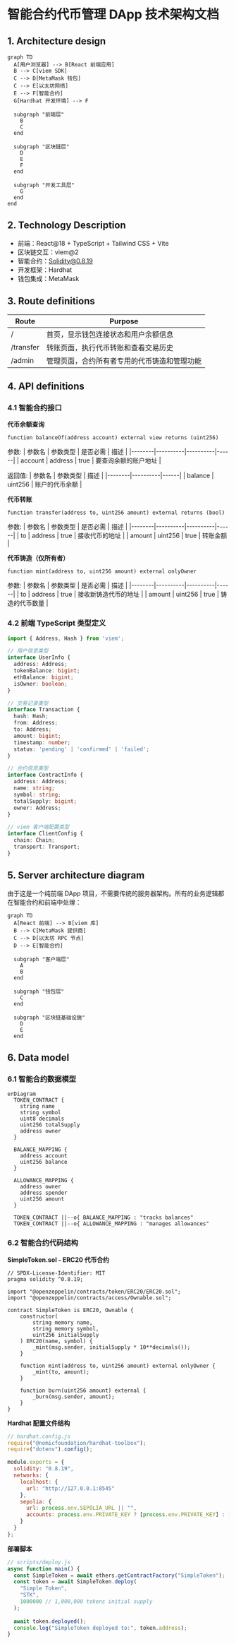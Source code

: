 # 智能合约代币管理 DApp 技术架构文档

## 1. Architecture design

```mermaid
graph TD
  A[用户浏览器] --> B[React 前端应用]
  B --> C[viem SDK]
  C --> D[MetaMask 钱包]
  C --> E[以太坊网络]
  E --> F[智能合约]
  G[Hardhat 开发环境] --> F

  subgraph "前端层"
    B
    C
  end

  subgraph "区块链层"
    D
    E
    F
  end

  subgraph "开发工具层"
    G
  end
end
```

## 2. Technology Description

- 前端：React@18 + TypeScript + Tailwind CSS + Vite
- 区块链交互：viem@2
- 智能合约：Solidity@0.8.19
- 开发框架：Hardhat
- 钱包集成：MetaMask

## 3. Route definitions

| Route | Purpose |
|-------|----------|
| / | 首页，显示钱包连接状态和用户余额信息 |
| /transfer | 转账页面，执行代币转账和查看交易历史 |
| /admin | 管理页面，合约所有者专用的代币铸造和管理功能 |

## 4. API definitions

### 4.1 智能合约接口

**代币余额查询**
```solidity
function balanceOf(address account) external view returns (uint256)
```

参数:
| 参数名 | 参数类型 | 是否必需 | 描述 |
|--------|----------|----------|------|
| account | address | true | 要查询余额的账户地址 |

返回值:
| 参数名 | 参数类型 | 描述 |
|--------|----------|------|
| balance | uint256 | 账户的代币余额 |

**代币转账**
```solidity
function transfer(address to, uint256 amount) external returns (bool)
```

参数:
| 参数名 | 参数类型 | 是否必需 | 描述 |
|--------|----------|----------|------|
| to | address | true | 接收代币的地址 |
| amount | uint256 | true | 转账金额 |

**代币铸造（仅所有者）**
```solidity
function mint(address to, uint256 amount) external onlyOwner
```

参数:
| 参数名 | 参数类型 | 是否必需 | 描述 |
|--------|----------|----------|------|
| to | address | true | 接收新铸造代币的地址 |
| amount | uint256 | true | 铸造的代币数量 |

### 4.2 前端 TypeScript 类型定义

```typescript
import { Address, Hash } from 'viem';

// 用户信息类型
interface UserInfo {
  address: Address;
  tokenBalance: bigint;
  ethBalance: bigint;
  isOwner: boolean;
}

// 交易记录类型
interface Transaction {
  hash: Hash;
  from: Address;
  to: Address;
  amount: bigint;
  timestamp: number;
  status: 'pending' | 'confirmed' | 'failed';
}

// 合约信息类型
interface ContractInfo {
  address: Address;
  name: string;
  symbol: string;
  totalSupply: bigint;
  owner: Address;
}

// viem 客户端配置类型
interface ClientConfig {
  chain: Chain;
  transport: Transport;
}
```

## 5. Server architecture diagram

由于这是一个纯前端 DApp 项目，不需要传统的服务器架构。所有的业务逻辑都在智能合约和前端中处理：

```mermaid
graph TD
  A[React 前端] --> B[viem 库]
  B --> C[MetaMask 提供商]
  C --> D[以太坊 RPC 节点]
  D --> E[智能合约]
  
  subgraph "客户端层"
    A
    B
  end
  
  subgraph "钱包层"
    C
  end
  
  subgraph "区块链基础设施"
    D
    E
  end
```

## 6. Data model

### 6.1 智能合约数据模型

```mermaid
erDiagram
  TOKEN_CONTRACT {
    string name
    string symbol
    uint8 decimals
    uint256 totalSupply
    address owner
  }
  
  BALANCE_MAPPING {
    address account
    uint256 balance
  }
  
  ALLOWANCE_MAPPING {
    address owner
    address spender
    uint256 amount
  }
  
  TOKEN_CONTRACT ||--o{ BALANCE_MAPPING : "tracks balances"
  TOKEN_CONTRACT ||--o{ ALLOWANCE_MAPPING : "manages allowances"
```

### 6.2 智能合约代码结构

**SimpleToken.sol - ERC20 代币合约**
```solidity
// SPDX-License-Identifier: MIT
pragma solidity ^0.8.19;

import "@openzeppelin/contracts/token/ERC20/ERC20.sol";
import "@openzeppelin/contracts/access/Ownable.sol";

contract SimpleToken is ERC20, Ownable {
    constructor(
        string memory name,
        string memory symbol,
        uint256 initialSupply
    ) ERC20(name, symbol) {
        _mint(msg.sender, initialSupply * 10**decimals());
    }
    
    function mint(address to, uint256 amount) external onlyOwner {
        _mint(to, amount);
    }
    
    function burn(uint256 amount) external {
        _burn(msg.sender, amount);
    }
}
```

**Hardhat 配置文件结构**
```javascript
// hardhat.config.js
require("@nomicfoundation/hardhat-toolbox");
require("dotenv").config();

module.exports = {
  solidity: "0.8.19",
  networks: {
    localhost: {
      url: "http://127.0.0.1:8545"
    },
    sepolia: {
      url: process.env.SEPOLIA_URL || "",
      accounts: process.env.PRIVATE_KEY ? [process.env.PRIVATE_KEY] : []
    }
  }
};
```

**部署脚本**
```javascript
// scripts/deploy.js
async function main() {
  const SimpleToken = await ethers.getContractFactory("SimpleToken");
  const token = await SimpleToken.deploy(
    "Simple Token",
    "STK",
    1000000 // 1,000,000 tokens initial supply
  );
  
  await token.deployed();
  console.log("SimpleToken deployed to:", token.address);
}
```